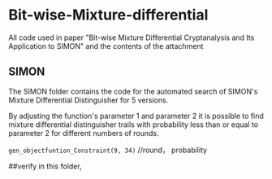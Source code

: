 # Bit-wise-Mixture-differential
All code used in paper "Bit-wise Mixture Differential Cryptanalysis and Its Application to SIMON" and the contents of the attachment

## SIMON
The SIMON folder contains the code for the automated search of SIMON's Mixture Differential Distinguisher for 5 versions.

By adjusting the function's parameter 1 and parameter 2 it is possible to find mixture differential distinguisher trails with probability less than or equal to parameter 2 for different numbers of rounds.

`gen_objectfuntion_Constraint(9, 34)` //round， probability

##verify
in this folder,
